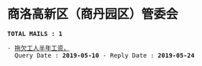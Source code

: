 # 商洛高新区（商丹园区）管委会
<pre><b>TOTAL MAILS : 1</b></pre>
<pre>
- <a href="../../categories/mails/5266.md">拖欠工人半年工资，</a><br/>  Query Date : <b>2019-05-10</b> - Reply Date : <b>2019-05-24</b>
</pre>
